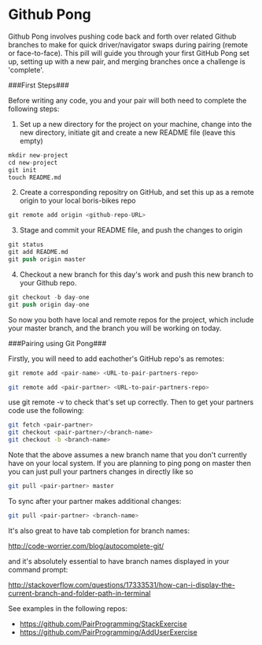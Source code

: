 Github Pong
============

Github Pong involves pushing code back and forth over related Github branches to make for quick driver/navigator swaps during pairing (remote or face-to-face).  This pill will guide you through your first GitHub Pong set up, setting up with a new pair, and merging branches once a challenge is 'complete'.

###First Steps###

Before writing any code, you and your pair will both need to complete the following steps:

1. Set up a new directory for the project on your machine, change into the new directory, initiate git and create a new README file (leave this empty)
```s
mkdir new-project
cd new-project
git init
touch README.md
```
2. Create a corresponding repositry on GitHub, and set this up as a remote origin to your local boris-bikes repo
```s
git remote add origin <github-repo-URL>
```
3. Stage and commit your README file, and push the changes to origin
```s
git status
git add README.md
git push origin master
```
4. Checkout a new branch for this day's work and push this new branch to your Github repo.
```s
git checkout -b day-one
git push origin day-one
```

So now you both have local and remote repos for the project, which include your master branch, and the branch you will be working on today.

###Pairing using Git Pong###

Firstly, you will need to add eachother's GitHub repo's as remotes:
```s
git remote add <pair-name> <URL-to-pair-partners-repo>
```







```sh
git remote add <pair-partner> <URL-to-pair-partners-repo>
```
use git remote -v to check that's set up correctly.  Then to get your partners code use the following:

```sh
git fetch <pair-partner>
git checkout <pair-partner>/<branch-name>
git checkout -b <branch-name>
```

Note that the above assumes a new branch name that you don't currently have on your local system.  If you are planning to ping pong on master then you can just pull your partners changes in directly like so

```sh
git pull <pair-partner> master
```

To sync after your partner makes additional changes:

```sh
git pull <pair-partner> <branch-name>
```

It's also great to have tab completion for branch names:

http://code-worrier.com/blog/autocomplete-git/

and it's absolutely essential to have branch names displayed in your command prompt:

http://stackoverflow.com/questions/17333531/how-can-i-display-the-current-branch-and-folder-path-in-terminal

See examples in the following repos:

* https://github.com/PairProgramming/StackExercise
* https://github.com/PairProgramming/AddUserExercise
